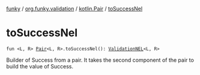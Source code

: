 [funky](../../index.md) / [org.funky.validation](../index.md) / [kotlin.Pair](index.md) / [toSuccessNel](.)

# toSuccessNel

`fun <L, R> `[`Pair`](https://kotlinlang.org/api/latest/jvm/stdlib/kotlin/-pair/index.html)`<L, R>.toSuccessNel(): `[`ValidationNEL`](../-validation-n-e-l/index.md)`<L, R>`

Builder of Success from a pair. It takes the second component of the pair to build the value of Success.

